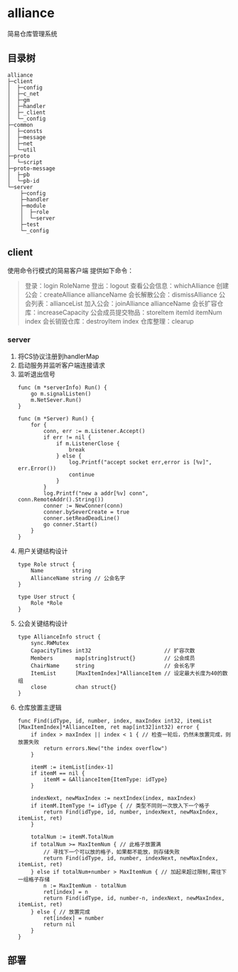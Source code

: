 # alliance
简易仓库管理系统

## 目录树 ##
```
alliance
├─client
│  ├─config   
│  ├─c_net    
│  ├─gm  
│  ├─handler   
│  ├─_client    
│  └─_config       
├─common
│  ├─consts   
│  ├─message 
│  ├─net    
│  └─util        
├─proto
│  └─script        
├─proto-message
│  ├─pb   
│  └─pb-id    
└─server
    ├─config 
    ├─handler   
    ├─module
    │  ├─role 
    │  └─server    
    ├─test
    └─_config

```
## client ##
使用命令行模式的简易客户端
提供如下命令：
> 登录：login RoleName
> 登出：logout
> 查看公会信息：whichAlliance
> 创建公会：createAlliance allianceName
> 会长解散公会：dismissAlliance
> 公会列表：allianceList
> 加入公会：joinAlliance allianceName
> 会长扩容仓库：increaseCapacity
> 公会成员提交物品：storeItem itemId itemNum index
> 会长销毁仓库：destroyItem index
> 仓库整理：clearup

### server ###


1. 将CS协议注册到handlerMap
2. 启动服务并监听客户端连接请求
3. 监听退出信号
	```
	func (m *serverInfo) Run() {
		go m.signalListen()
		m.NetSever.Run()
	}

	func (m *Server) Run() {
		for {
			conn, err := m.Listener.Accept()
			if err != nil {
				if m.ListenerClose {
					break
				} else {
					log.Printf("accept socket err,error is [%v]", err.Error())
					continue
				}
			}
			log.Printf("new a addr[%v] conn", conn.RemoteAddr().String())
			conner := NewConner(conn)
			conner.bySeverCreate = true
			conner.setReadDeadLine()
			go conner.Start()
		}
	}
	```
4. 用户关键结构设计
	```
	type Role struct {
		Name         string
		AllianceName string // 公会名字
	}

	type User struct {
		Role *Role
	}
	```
5. 公会关键结构设计
	```
	type AllianceInfo struct {
		sync.RWMutex
		CapacityTimes int32                       // 扩容次数
		Members       map[string]struct{}         // 公会成员
		ChairName     string                      // 会长名字
		ItemList      [MaxItemIndex]*AllianceItem // 设定最大长度为40的数组
		close         chan struct{}
	}
	```
6. 仓库放置主逻辑
    ```
    func Find(idType, id, number, index, maxIndex int32, itemList [MaxItemIndex]*AllianceItem, ret map[int32]int32) error {
    	if index > maxIndex || index < 1 { // 检查一轮后，仍然未放置完成，则放置失败
    		return errors.New("the index overflow")
    	}
    
    	itemM := itemList[index-1]
    	if itemM == nil {
    		itemM = &AllianceItem{ItemType: idType}
    	}
    
    	indexNext, newMaxIndex := nextIndex(index, maxIndex)
    	if itemM.ItemType != idType { // 类型不同则一次放入下一个格子
    		return Find(idType, id, number, indexNext, newMaxIndex, itemList, ret)
    	}
    
    	totalNum := itemM.TotalNum
    	if totalNum >= MaxItemNum { // 此格子放置满
    		// 寻找下一个可以放的格子，如果都不能放，则存储失败
    		return Find(idType, id, number, indexNext, newMaxIndex, itemList, ret)
    	} else if totalNum+number > MaxItemNum { // 加起来超过限制,需往下一组格子存储
    		n := MaxItemNum - totalNum
    		ret[index] = n
    		return Find(idType, id, number-n, indexNext, newMaxIndex, itemList, ret)
    	} else { // 放置完成
    		ret[index] = number
    		return nil
    	}
    }
    ```

## 部署 ##
